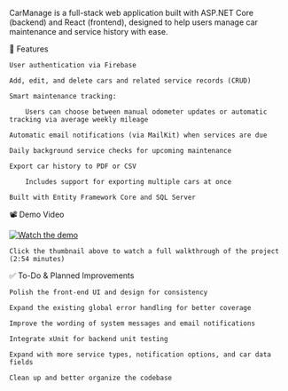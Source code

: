 CarManage is a full-stack web application built with ASP.NET Core (backend) and React (frontend), designed to help users manage car maintenance and service history with ease.


🔧 Features

    User authentication via Firebase

    Add, edit, and delete cars and related service records (CRUD)

    Smart maintenance tracking:

        Users can choose between manual odometer updates or automatic tracking via average weekly mileage

    Automatic email notifications (via MailKit) when services are due

    Daily background service checks for upcoming maintenance

    Export car history to PDF or CSV

        Includes support for exporting multiple cars at once

    Built with Entity Framework Core and SQL Server


📽️ Demo Video

[![Watch the demo](https://img.youtube.com/vi/zngHEaFF-ic/0.jpg)](https://www.youtube.com/watch?v=zngHEaFF-ic)

    Click the thumbnail above to watch a full walkthrough of the project (2:54 minutes)


✅ To-Do & Planned Improvements

    Polish the front-end UI and design for consistency

    Expand the existing global error handling for better coverage

    Improve the wording of system messages and email notifications

    Integrate xUnit for backend unit testing

    Expand with more service types, notification options, and car data fields

    Clean up and better organize the codebase
